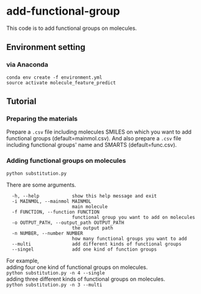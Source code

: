 # add-functional-group
This code is to add functional groups on molecules. 
## Environment setting 
### via Anaconda
```
conda env create -f environment.yml
source activate molecule_feature_predict
```

## Tutorial 
### Preparing the materials
Prepare a `.csv` file including molecules SMILES on which you want to add functional groups (default=mainmol.csv). And also prepare a `.csv` file including functional groups' name and SMARTS (default=func.csv). 
### Adding functional groups on molecules
`python substitution.py`

There are some arguments.

```
  -h, --help            show this help message and exit
  -i MAINMOL, --mainmol MAINMOL
                        main molecule
  -f FUNCTION, --function FUNCTION
                        functional group you want to add on molecules
  -o OUTPUT_PATH, --output_path OUTPUT_PATH
                        the output path
  -n NUMBER, --number NUMBER
                        how many functional groups you want to add
  --multi               add different kinds of functional groups
  --singel              add one kind of function groups
```

For example,  
adding four one kind of functional groups on molecules.  
`python substitution.py -n 4 --single`  
adding three different kinds of functional groups on molecules.  
`python substitution.py -n 3 --multi`
